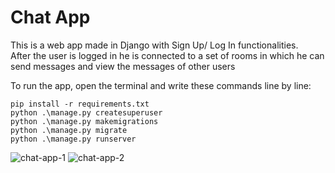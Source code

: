 # Chat App

This is a web app made in Django with Sign Up/ Log In functionalities. <br/>
After the user is logged in he is connected to a set of rooms in which he can send messages and view the messages of other users <br/>

To run the app, open the terminal and write these commands line by line: <br/>

```
pip install -r requirements.txt
python .\manage.py createsuperuser
python .\manage.py makemigrations
python .\manage.py migrate
python .\manage.py runserver
```

![chat-app-1](https://user-images.githubusercontent.com/88268271/212376342-4f3c936c-8b79-470c-9a85-f485211dd5b4.png)
![chat-app-2](https://user-images.githubusercontent.com/88268271/212376353-635080fe-6ba7-49ed-89fa-dd3e6fb0e376.png)
